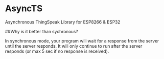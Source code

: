 # AsyncTS
Asynchronous ThingSpeak Library for ESP8266 &amp; ESP32

##Why is it better than sychronous?

In synchronous mode, your program will wait for a response from the server until the server responds. It will only continue to run after the server responds (or max 5 sec if no response is received).
